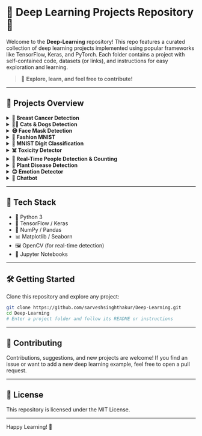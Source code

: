 # 🧠 Deep Learning Projects Repository 🚀

Welcome to the **Deep-Learning** repository! This repo features a curated collection of deep learning projects implemented using popular frameworks like TensorFlow, Keras, and PyTorch. Each folder contains a project with self-contained code, datasets (or links), and instructions for easy exploration and learning.

> 📌 **Explore, learn, and feel free to contribute!**

---

## 📁 Projects Overview

<details>
  <summary><strong>🔬 Breast Cancer Detection</strong></summary>

  - **Goal**: Predict whether a tumor is malignant or benign.
  - **Tech**: CNN, TensorFlow/Keras, medical dataset.
  - **Highlights**: Data preprocessing, model training, evaluation.
</details>

<details>
  <summary><strong>🐶🐱 Cats & Dogs Detection</strong></summary>

  - **Goal**: Classify images as either a cat or a dog.
  - **Tech**: CNN, data augmentation, transfer learning.
  - **Dataset**: Kaggle Cats vs Dogs.
</details>

<details>
  <summary><strong>😷 Face Mask Detection</strong></summary>

  - **Goal**: Detect whether a person is wearing a mask.
  - **Tech**: Real-time face detection with OpenCV + CNN.
  - **Use Case**: COVID-19 compliance monitoring.
</details>

<details>
  <summary><strong>👗 Fashion MNIST</strong></summary>

  - **Goal**: Classify clothing images into categories.
  - **Tech**: Simple CNN with TensorFlow.
  - **Dataset**: Fashion MNIST.
</details>

<details>
  <summary><strong>🔢 MNIST Digit Classification</strong></summary>

  - **Goal**: Recognize handwritten digits.
  - **Tech**: Basic CNN.
  - **Dataset**: Classic MNIST.
</details>

<details>
  <summary><strong>☠️ Toxicity Detector</strong></summary>

  - **Goal**: Detect toxic comments using NLP.
  - **Tech**: LSTM, word embeddings, NLP preprocessing.
  - **Dataset**: Jigsaw Toxic Comment Classification.
</details>

<details>
  <summary><strong>🚶 Real-Time People Detection & Counting</strong></summary>

  - **Goal**: Detect and count people entering/exiting a space.
  - **Tech**: OpenCV-python, Ultralytics.
  - **Concept**: Uses a vertical line to track entry/exit.
</details>

<details>
  <summary><strong>🌿 Plant Disease Detection</strong></summary>

  - **Goal**: Identify plant leaf diseases from images.
  - **Tech**: Deep CNN, image processing.
  - **Application**: Smart agriculture.
</details>

<details>
  <summary><strong>😊 Emotion Detector</strong></summary>

  - **Goal**: Detect human emotions from facial expressions.
  - **Tech**: CNN, OpenCV, FER2013 dataset.
  - **Highlights**: Real-time webcam-based emotion detection.
</details>

<details>
  <summary><strong>💬 Chatbot</strong></summary>

  - **Goal**: Demonstrate a deep learning-based conversational AI/chatbot.
  - **Tech**: Likely uses NLP techniques such as sequence modeling, embedding layers, and possibly transformer architectures.
  - **Contents**: The `chatbot` folder contains code and resources for building and training a chatbot model, including data preprocessing, model creation, and inference scripts.
  - **Use Case**: Showcases how deep learning can be used for natural language understanding and generation.
</details>

---

## 🔧 Tech Stack

- 🐍 Python 3
- 🤖 TensorFlow / Keras
- 🔢 NumPy / Pandas
- 📊 Matplotlib / Seaborn
- 🖼️ OpenCV (for real-time detection)
- 🧪 Jupyter Notebooks

---

## 🛠️ Getting Started

Clone this repository and explore any project:

```bash
git clone https://github.com/sarveshsinghthakur/Deep-Learning.git
cd Deep-Learning
# Enter a project folder and follow its README or instructions
```

---

## 🤝 Contributing

Contributions, suggestions, and new projects are welcome! If you find an issue or want to add a new deep learning example, feel free to open a pull request.

---

## 📄 License

This repository is licensed under the MIT License.

---

Happy Learning! 🚀
